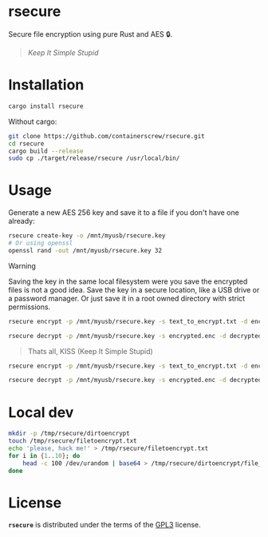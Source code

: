 # rsecure

Secure file encryption using pure Rust and AES 🔒.

> _Keep It Simple Stupid_

# Installation

```bash
cargo install rsecure
```

Without cargo:

```bash
git clone https://github.com/containerscrew/rsecure.git
cd rsecure
cargo build --release
sudo cp ./target/release/rsecure /usr/local/bin/
```

# Usage

Generate a new AES 256 key and save it to a file if you don't have one already:

```bash
rsecure create-key -o /mnt/myusb/rsecure.key
# Or using openssl
openssl rand -out /mnt/myusb/rsecure.key 32
```

> [!WARNING]
> Saving the key in the same local filesystem were you save the encrypted files is not a good idea.
> Save the key in a secure location, like a USB drive or a password manager.
> Or just save it in a root owned directory with strict permissions.

```bash
rsecure encrypt -p /mnt/myusb/rsecure.key -s text_to_encrypt.txt -d encrypted.enc
```

```bash
rsecure decrypt -p /mnt/myusb/rsecure.key -s encrypted.enc -d decrypted.txt
```

> Thats all, KISS (Keep It Simple Stupid)

```bash
rsecure encrypt -p /mnt/myusb/rsecure.key -s text_to_encrypt.txt -d encrypted.enc
```

```bash
rsecure decrypt -p /mnt/myusb/rsecure.key -s encrypted.enc -d decrypted.txt
```

# Local dev

```bash
mkdir -p /tmp/rsecure/dirtoencrypt
touch /tmp/rsecure/filetoencrypt.txt
echo 'please, hack me!' > /tmp/rsecure/filetoencrypt.txt
for i in {1..10}; do
    head -c 100 /dev/urandom | base64 > /tmp/rsecure/dirtoencrypt/file_$i.txt
done
```

# License

**`rsecure`** is distributed under the terms of the [GPL3](./LICENSE-GPL3) license.